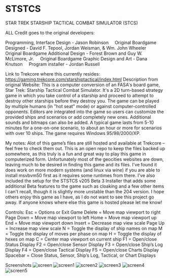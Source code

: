 # STSTCS
STAR TREK STARSHIP TACTICAL COMBAT SIMULATOR (STCS)

ALL Credit goes to the original developers:


Programming, Interface Design - Jason Robinson
 
 
Original Boardgame Designed - David F. Tepool, Jordan Weisman, & Wm. John Wheeler
 
 
Original Boardgame Additional Design - Forest Brown and Guy W. McLimore, Jr.
 
 
Original Boardgame Graphic Design and Art - Dana Knutson
 
 
Program installer - Jordan Russell

Link to Trekcore where this currently resides: https://gaming.trekcore.com/starshiptactical/index.html 
Description from original Website:
This is a computer conversion of an FASA's board game, Star Trek: Starship Tactical Combat Simulator. It's a 2D turn-based strategy game in which you take control of a starship and proceed to attempt to destroy other starships before they destroy you. The game can be played by multiple humans (in "hot seat" mode) or against computer-controlled opponents. Editors are integrated into the game so users can customize the provided ships and scenarios or add completely new ones. Additional sounds and bitmaps can also be added. A typical game lasts from 5-10 minutes for a one-on-one scenario, to about an hour or more for scenarios with over 10 ships.
The game requires Windows 95/98/2000/XP.

My notes:
Alot of this game’s files are still hosted and available at Trekcore – feel free to check them out. This is an open repo to keep the files backed up somewhere, as this truly is a fun and great way to play this game in computerized form. Unfortunately most of the geocities websites are down, leaving much to be desired in finding this game and its files. I've found it does work on more modern systems (and linux via wine) if you are able to install msvbvm50 first as it requires some runtimes from there. I've also included the setup for the STSTCS v205 Beta 3 Installer that adds some additional Beta features to the game such as cloaking and a few other items I can't recall, though it is slightly more unstable than the 204 version. I hope others enjoy this game as I have, as I do not want to see this project go away. If anyone knows where else this game is hosted please let me know! 

Controls:
Esc = Options or Exit Game
Delete = Move map viewport to right
Page Down = Move map viewport to left
Home = Move map viewport up
End = Move map viewport down
Insert = Decrease map view scale
Page Up = Increase map view scale
N = Toggle the display of ship names on map
M = Toggle the display of moves per phase on map
H = Toggle the display of hexes on map
C = Center map viewport on current ship
F1 = Open/close Status Display
F2 = Open/close Sensor Display
F3 = Open/close Ship’s Log Display
F4 = Open/close Tactical Display
F5 = Open/close Charts Display
Spacebar = Close Status, Sensor, Ship’s Log, Tactical, or Chart Displays

Screenshots
![screen](https://user-images.githubusercontent.com/88217087/199529232-c3b834a4-283e-4814-80cb-a66808a8e3ac.png)
![screen1](https://user-images.githubusercontent.com/88217087/199529255-1a308e1c-7b2b-46f4-a892-a084cd682716.jpg)
![screen2](https://user-images.githubusercontent.com/88217087/199529272-7a4b0b5f-9875-4d12-b6bb-8c30b627c900.jpg)
![screen3](https://user-images.githubusercontent.com/88217087/199529286-810e5c42-9845-40c4-ab48-7af092fe4937.jpg)
![screen4](https://user-images.githubusercontent.com/88217087/199529320-d5ccfe84-2538-40ba-a47d-e83b827e2c10.jpg)
![screen5](https://user-images.githubusercontent.com/88217087/199529333-3009e44b-5319-4e3a-8d0a-4d178f22bd36.jpg)

